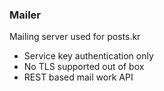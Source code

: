 ### Mailer

Mailing server used for posts.kr

- Service key authentication only
- No TLS supported out of box
- REST based mail work API